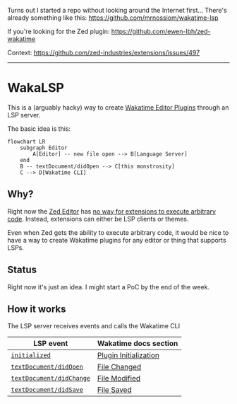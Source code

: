 Turns out I started a repo without looking around the Internet first...
There's already something like this: https://github.com/mrnossiom/wakatime-lsp

If you're looking for the Zed plugin:
https://github.com/ewen-lbh/zed-wakatime

Context: https://github.com/zed-industries/extensions/issues/497

---

# WakaLSP 

This is a (arguably hacky) way to create [Wakatime Editor Plugins](https://wakatime.com/help/creating-plugin) through an LSP server.

The basic idea is this:

```mermaid
flowchart LR
    subgraph Editor
        A[Editor] -- new file open --> B[Language Server]
    end
    B -- textDocument/didOpen --> C[this monstrosity]
    C --> D[Wakatime CLI]
```

## Why?

Right now the [Zed Editor](https://zed.dev) has [no way for extensions to execute arbitrary code](https://github.com/zed-industries/zed/issues/10795). Instead, extensions can either be LSP clients or themes.

Even when Zed gets the ability to execute arbitrary code, it would be nice to have a way to create Wakatime plugins for any editor or thing that supports LSPs.

## Status

Right now it's just an idea. I might start a PoC by the end of the week.

## How it works

The LSP server receives events and calls the Wakatime CLI

| LSP event | Wakatime docs section |
| --------- | --------------------- |
| [`initialized`](https://microsoft.github.io/language-server-protocol/specifications/lsp/3.17/specification/#initialized) | [Plugin Initialization](https://wakatime.com/help/creating-plugin#plugin-init) |
| [`textDocument/didOpen`](https://microsoft.github.io/language-server-protocol/specifications/lsp/3.17/specification/#textDocument_didOpen) | [File Changed](https://wakatime.com/help/creating-plugin#handling-editor-events:file-changed) |
| [`textDocument/didChange`](https://microsoft.github.io/language-server-protocol/specifications/lsp/3.17/specification/#textDocument_didChange) | [File Modified](https://wakatime.com/help/creating-plugin#handling-editor-events:file-modified) |
| [`textDocument/didSave`](https://microsoft.github.io/language-server-protocol/specifications/lsp/3.17/specification/#textDocument_didSave) | [File Saved](https://wakatime.com/help/creating-plugin#handling-editor-events:file-saved) |
